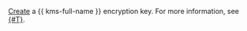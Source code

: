 [Create](../../kms/operations/key.md#create) a {{ kms-full-name }} encryption key. For more information, see [{#T}](../../compute/concepts/encryption.md).
